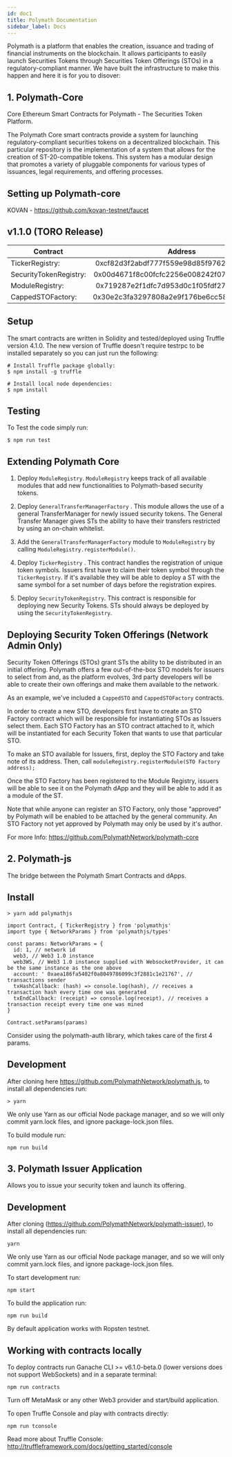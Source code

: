 ```yaml
---
id: doc1
title: Polymath Documentation
sidebar_label: Docs
---
```

Polymath is a platform that enables the creation, issuance and trading of financial instruments on the blockchain. It allows participants to easily launch Securities Tokens through Securities Token Offerings (STOs) in a regulatory-compliant manner. We have built the infrastructure to make this happen and here it is for you to disover:

## 1. Polymath-Core 

Core Ethereum Smart Contracts for Polymath - The Securities Token Platform.

The Polymath Core smart contracts provide a system for launching regulatory-compliant securities tokens on a decentralized blockchain. This particular repository is the implementation of a system that allows for the creation of ST-20-compatible tokens. This system has a modular design that promotes a variety of pluggable components for various types of issuances, legal requirements, and offering processes.

## Setting up Polymath-core 

KOVAN - https://github.com/kovan-testnet/faucet

## v1.1.0 (TORO Release)

| Contract               | Address                                    |
| -----------------------|:------------------------------------------:| 
| TickerRegistry:        | 0xcf82d3f2abdf777f559e98d85f976283595f0d30 | 
| SecurityTokenRegistry: | 0x00d4671f8c00fcfc2256e008242f07c1428b5836 |                              
| ModuleRegistry:        | 0x719287e2f1dfc7d953d0c1f05fdf27934d9c6f30 |                          
| CappedSTOFactory:      | 0x30e2c3fa3297808a2e9f176be6cc587cb76259c4 |

## Setup

The smart contracts are written in Solidity and tested/deployed using Truffle version 4.1.0. The new version of Truffle doesn't require testrpc to be installed separately so you can just run the following:
```
# Install Truffle package globally:
$ npm install -g truffle

# Install local node dependencies:
$ npm install
```

## Testing 
To Test the code simply run: 
```
$ npm run test
```

## Extending Polymath Core

1. Deploy ```ModuleRegistry```.  ```ModuleRegistry``` keeps track of all available modules that add new functionalities to Polymath-based security tokens.

2. Deploy ```GeneralTransferManagerFactory``` . This module allows the use of a general TransferManager for newly issued security tokens. The General Transfer Manager gives STs the ability to have their transfers restricted by using an on-chain whitelist.

3. Add the ```GeneralTransferManagerFactory```  module to ```ModuleRegistry``` by calling ```ModuleRegistry.registerModule()```.

4. Deploy ```TickerRegistry``` . This contract handles the registration of unique token symbols. Issuers first have to claim their token symbol through the ```TickerRegistry```. If it's available they will be able to deploy a ST with the same symbol for a set number of days before the registration expires.

5. Deploy ```SecurityTokenRegistry```. This contract is responsible for deploying new Security Tokens. STs should always be deployed by using the ```SecurityTokenRegistry```.

## Deploying Security Token Offerings (Network Admin Only)

Security Token Offerings (STOs) grant STs the ability to be distributed in an initial offering. Polymath offers a few out-of-the-box STO models for issuers to select from and, as the platform evolves, 3rd party developers will be able to create their own offerings and make them available to the network.

As an example, we've included a ```CappedSTO``` and ```CappedSTOFactory``` contracts.

In order to create a new STO, developers first have to create an STO Factory contract which will be responsible for instantiating STOs as Issuers select them. Each STO Factory has an STO contract attached to it, which will be instantiated for each Security Token that wants to use that particular STO.

To make an STO available for Issuers, first, deploy the STO Factory and take note of its address. Then, call ```moduleRegistry.registerModule(STO Factory address);```

Once the STO Factory has been registered to the Module Registry, issuers will be able to see it on the Polymath dApp and they will be able to add it as a module of the ST.

Note that while anyone can register an STO Factory, only those "approved" by Polymath will be enabled to be attached by the general community. An STO Factory not yet approved by Polymath may only be used by it's author.


For more Info: https://github.com/PolymathNetwork/polymath-core

## 2. Polymath-js

The bridge between the Polymath Smart Contracts and dApps.

## Install 

```
> yarn add polymathjs
```

```
import Contract, { TickerRegistry } from 'polymathjs'
import type { NetworkParams } from 'polymathjs/types'

const params: NetworkParams = {
  id: 1, // network id
  web3, // Web3 1.0 instance
  web3WS, // Web3 1.0 instance supplied with WebsocketProvider, it can be the same instance as the one above
  account: ' 0xaea186fa5402f0a8049786099c3f2881c1e21767', // transactions sender
  txHashCallback: (hash) => console.log(hash), // receives a transaction hash every time one was generated
  txEndCallback: (receipt) => console.log(receipt), // receives a transaction receipt every time one was mined
}

Contract.setParams(params)
```

Consider using the polymath-auth library, which takes care of the first 4 params.

## Development

After cloning here https://github.com/PolymathNetwork/polymath.js, to install all dependencies run:

```
> yarn
```

We only use Yarn as our official Node package manager, and so we will only commit yarn.lock files, and ignore package-lock.json files.

To build module run:

```
npm run build
```




## 3. Polymath Issuer Application

Allows you to issue your security token and launch its offering.

## Development

After cloning (https://github.com/PolymathNetwork/polymath-issuer), to install all dependencies run:

```
yarn
```

We only use Yarn as our official Node package manager, and so we will only commit yarn.lock files, and ignore package-lock.json files.

To start development run:

```
npm start
```

To build the application run:

```
npm run build
```

By default application works with Ropsten testnet.

## Working with contracts locally

To deploy contracts run Ganache CLI >= v6.1.0-beta.0 (lower versions does not support WebSockets) and in a separate terminal:

```
npm run contracts
```

Turn off MetaMask or any other Web3 provider and start/build application.

To open Truffle Console and play with contracts directly:

```
npm run tconsole
```

Read more about Truffle Console: http://truffleframework.com/docs/getting_started/console
